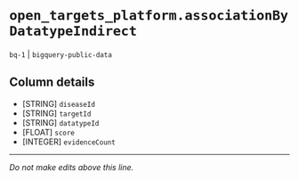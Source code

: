 # `open_targets_platform.associationByDatatypeIndirect`
`bq-1` | `bigquery-public-data`

## Column details
* [STRING]    `diseaseId`
* [STRING]    `targetId`
* [STRING]    `datatypeId`
* [FLOAT]     `score`
* [INTEGER]   `evidenceCount`

-------------------------------------------------------------------------------
*Do not make edits above this line.*

